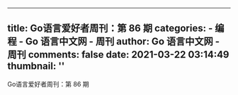 
---
title: Go语言爱好者周刊：第 86 期
categories: 
    - 编程
    - Go 语言中文网 - 周刊
author: Go 语言中文网 - 周刊
comments: false
date: 2021-03-22 03:14:49
thumbnail: ''
---

<div>   
Go语言爱好者周刊：第 86 期  
</div>
            